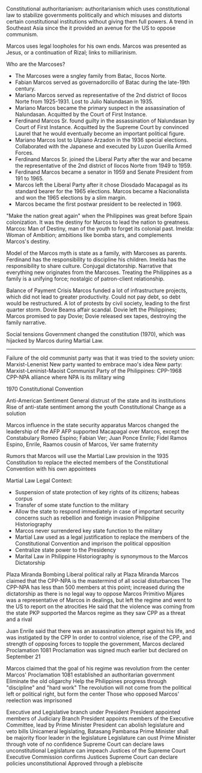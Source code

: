 Constitutional authoritarianism: authoritarianism which uses constitutional law to stabilize governments politically and which misuses and distorts certain constitutional institutions without giving them full powers.
A trend in Southeast Asia since the it provided an avenue for the US to oppose communism.

Marcos uses legal loopholes for his own ends.
Marcos was presented as Jesus, or a continuation of Rizal; links to milliarinism.

Who are the Marcoses?
* The Marcoses were a sngley family from Batac, Ilocos Norte.
* Fabian Marcos served as governadorcillo of Batac during the late-19th century.
* Mariano Marcos served as representative of the 2nd district of Ilocos Norte from 1925-1931. Lost to Julio Nalundasan in 1935.
* Mariano Marcos became the primary suspect in the assassination of Nalundasan. Acquitted by the Court of First Instance.
* Ferdinand Marcos Sr. found guilty in the assassination of Nalundasan by Court of First Instance. Acquitted by the Supreme Court by convinced Laurel that he would eventually become an important political figure.
* Mariano Marcos lost to Ulpiano Arzadon in the 1936 special elections. Collaborated with the Japanese and executed by Luzon Guerilla Armed Forces.
* Ferdinand Marcos Sr. joined the Liberal Party after the war and became the representative of the 2nd district of Ilocos Norte from 1949 to 1959.
* Ferdinand Marcos became a senator in 1959 and Senate President from 191 to 1965.
* Marcos left the Liberal Party after it chose Diosdado Macapagal as its standard bearer for the 1965 elections. Marcos became a Nacionalista and won the 1965 elections by a slim margin.
* Marcos became the first postwar president to be reelected in 1969.

"Make the nation great again" when the Philippines was great before Spain colonization.
It was the destiny for Marcos to lead the nation to greatness.
Marcos: Man of Destiny, man of the youth to forget its colonial past.
Imelda: Woman of Ambition; ambitions like bomba stars, and complements Marcos's destiny.

Model of the Marcos myth is state as a family, with Marcoses as parents.
Ferdinand has the responsibility to discipline his children.
Imelda has the responsibility to share culture.
Conjugal dictatorship.
Narrative that everything new originates from the Marcoses.
Treating the Philippines as a family is a unifying force; nostalgic of patron-client relationship.

Balance of Payment Crisis
Marcos funded a lot of infrastructure projects, which did not lead to greater productivity.
Could not pay debt, so debt would be restructured.
A lot of protests by civil society, leading to the first quarter storm.
Dovie Beams affair scandal.
Dovie left the Philippines; Marcos promised to pay Dovie; Dovie released sex tapes, destroying the family narrative.

Social tensions
Government changed the constitution (1970), which was hijacked by Marcos during Martial Law.

---

Failure of the old communist party was that it was tried to the soviety union: Marxist-Lenenist
New party wanted to embrace mao's idea
New party: Marxist-Leninist-Maoist
Communist Party of the Philippines: CPP-1968
CPP-NPA alliance where NPA is its military wing

1970 Constitutional Convention

Anti-American Sentiment
General distrust of the state and its institutions
Rise of anti-state sentiment among the youth
Constitutional Change as a solution

Marcos influence in the state security apparatus
Marcos changed the leadership of the AFP
AFP supported Macapagal over Marcos, except the Constabulary
Romeo Espino; Fabian Ver; Juan Ponce Enrile; Fidel Ramos
Espino, Enrile, Raamos cousin of Marcos, Ver same fraternity

Rumors that Marcos will use the Martial Law provision in the 1935 Constitution to replace the elected members of the Constitutional Convention with his own appointees

Martial Law
Legal Context:
* Suspension of state protection of key rights of its citizens; habeas corpus
* Transfer of some state function to the military
* Allow the state to respond immediately in case of important security concerns such as rebellion and foreign invasion
Philippine Historiography
* Marcos never surrendered key state function to the military
* Martial Law used as a legal justification to replace the members of the Constitutional Convention and imprison the political opposition
* Centralize state power to the Presidency
* Marital Law in Philippine Historiography is synonymous to the Marcos Dictatorship

Plaza Miranda Bombing
Liberal political rally at Plaza Miranda
Marcos claimed that the CPP-NPA is the mastermind of all social disturbances
The CPP-NPA has less than 500 members at this point; increased during the dictatorship as there is no legal way to oppose Marcos
Primitivo Mijares was a representative of Marcos in dealings, but left the regime and went to the US to report on the atrocities
He said that the violence was coming from the state
PKP supported the Marcos regime as they saw CPP as a threat and a rival

Juan Enrile said that there was an assassination attempt against his life, and was instigated by the CPP
In order to control violence, rise of the CPP, and strength of opposing forces to topple the government, Marcos declared Proclamation 1081
Proclamation was signed much earlier but declared on September 21

Marcos claimed that the goal of his regime was revolution from the center
Marcos' Proclamation 1081 established an authoritarian government
Eliminate the old oligarchy
Help the Philippines progress through "discipline" and "hard work"
The revolution will not come from the political left or political right, but form the center
Those who opposed Marcos' reelection was imprisoned

Executive and Legislative branch under President
President appointed members of Judiciary Branch
President appoints members of the Executive Committee, lead by Prime Minister
President can abolish legislature and veto bills
Unicameral legislating, Batasang Pambansa
Prime Minister shall be majority floor leader in the legislature
Legislature can oust Prime Minister through vote of no confidence
Supreme Court can declare laws unconstitutional
Legislature can impeach Justices of the Supreme Court
Executive Commission confirms Justices
Supreme Court can declare policies unconstitutional
Approved through a plebiscite